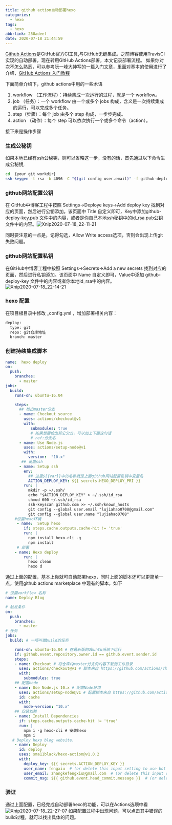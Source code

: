 ```yaml
---
title: github action自动部署hexo
categories:
  - hexo
tags:
  - hexo
abbrlink: 250adeef
date: 2020-07-18 21:44:59
---
```

<!-- 
    1. 原因，简单介绍
    2. 生成ssh-key
    3. 开始配置
    4. 如何能够自动触发action
 -->
[Github Actions](https://github.com/features/actions)是GitHub官方CI工具,与GitHub无缝集成。之前博客使用TravisCI实现的自动部署，现在转用GitHub Actions部署，本文记录部署流程。
如果你对次不怎么熟悉，可以参考阮一峰大神写的一篇入门文章，里面对基本的使用进行了介绍，[GitHub Actions 入门教程](http://www.ruanyifeng.com/blog/2019/09/getting-started-with-github-actions.html)

下面简单介绍下，github actions中用的一些术语

1. workflow （工作流程）：持续集成一次运行的过程，就是一个 workflow。
2. job （任务）：一个 workflow 由一个或多个 jobs 构成，含义是一次持续集成的运行，可以完成多个任务。
3. step（步骤）：每个 job 由多个 step 构成，一步步完成。
4. action （动作）：每个 step 可以依次执行一个或多个命令（action）。

接下来是操作步骤

<!-- more -->
### 生成公秘钥

如果本地已经有ssh公秘钥，则可以省略这一步，没有的话，首先通过以下命令生成公秘钥,

``` sh
cd  {your git workdir}
ssh-keygen -t rsa -b 4096 -C "$(git config user.email)" -f github-deploy-key -N ""
```

### github网站配置公钥

在 GitHub中博客工程中按照 Settings->Deploye keys->Add deploy key 找到对应的页面，然后进行公钥添加。该页面中 Title 自定义即可，Key中添加github-deploy-key.pub 文件中的内容，或者是你自己本地ssh秘钥中的id_rsa.pub公钥文件中的内容。![Xnip2020-07-18_22-11-21](/images/Xnip2020-07-18_22-11-21.jpg)

同时要注意的一点是，记得勾选，Allow Write access选项，否则会出现上传git失败问题。

### github网站配置私钥

在GitHub中博客工程中按照 Settings->Secrets->Add a new secrets 找到对应的页面，然后进行私钥添加。该页面中 Name 自定义即可，Value中添加 github-deploy-key 文件中的内容或者你本地id_rsa中的内容。
![Xnip2020-07-18_22-14-21](/images/Xnip2020-07-18_22-14-21.jpg)

### hexo 配置

在项目根目录中修改 _config.yml ，增加部署相关内容：

``` sh
deploy:
  type: git
  repo: git仓库地址
  branch: master
```

### 创建持续集成脚本

``` yml
name:  hexo deploy
on:
  push:
    branches:
      - master
jobs:
  build:
    runs-on: ubuntu-16.04

    steps:
      ## 检出master分支
      - name: Checkout source
        uses: actions/checkout@v1
        with:
           submodules: true
           # 如果想要检出其它分支，可以加上下面这句话
           # ref:分支名
      - name: Use Node.js 
        uses: actions/setup-node@v1
        with:
          version:  "10.x"
       ## 设置ssh
      - name: Setup ssh
        env:
          ## 这里${{var}}中的名称就是上面github网站配置私钥中变量名
          ACTION_DEPLOY_KEY: ${{ secrets.HEXO_DEPLOY_PRI }}
        run: |
          mkdir -p ~/.ssh/
          echo "$ACTION_DEPLOY_KEY" > ~/.ssh/id_rsa
          chmod 600 ~/.ssh/id_rsa
          ssh-keyscan github.com >> ~/.ssh/known_hosts
          git config --global user.email "lujiahao0708@gmail.com"
          git config --global user.name "lujiahao0708"
    #设置hexo环境
     - name:  Setup hexo
        if: steps.cache.outputs.cache-hit != 'true'
        run: |
          npm install hexo-cli -g
          npm install
     # 部署
    - name: Hexo deploy
        run: |
          hexo clean
          hexo d
```

通过上面的配置，基本上你就可自动部署hexo，同时上面的脚本还可以更简单一点，使用github actions marketplace 中现有的脚本，如下

``` yml
# 设置workflow 名称
name: Deploy Blog

# 触发条件
on: 
  push:
    branches: 
      - master
# 任务
jobs:
  build: # 一项叫做build的任务

    runs-on: ubuntu-16.04 # 在最新版的Ubuntu系统下运行
    if: github.event.repository.owner.id == github.event.sender.id
    steps:
    - name: Checkout # 将仓库内master分支的内容下载到工作目录
      uses: actions/checkout@v1 # 脚本来自 https://github.com/actions/checkout
      with:
        submodules: true
    ## 配置node
    - name: Use Node.js 10.x # 配置Node环境
      uses: actions/setup-node@v1 # 配置脚本来自 https://github.com/actions/setup-node
      id: cache
      with:
        node-version: "10.x"
    ## 安装依赖
    - name: Install Dependencies
      if: steps.cache.outputs.cache-hit != 'true'
      run: |
        npm i -g hexo-cli # 安装hexo
        npm i
   # Deploy hexo blog website.
    - name: Deploy
      id: deploy
      uses: sma11black/hexo-action@v1.0.2
      with:
        deploy_key: ${{ secrets.ACTION_DEPLOY_KEY }}
        user_name: fengxiu  # (or delete this input setting to use bot account)
        user_email: zhangkefengxiu@gmail.com  # (or delete this input setting to use bot account)
        commit_msg: ${{ github.event.head_commit.message }}  # (or delete this input setting to use hexo default settings)
```

### 验证

通过上面配置，已经完成自动部署hexo的功能，可以在Actions选项中看
![Xnip2020-07-18_22-27-07](/images/Xnip2020-07-18_22-27-07.jpg)
如果配置过程中出现问题，可以点击其中错误的build过程，就可以找出具体的问题。